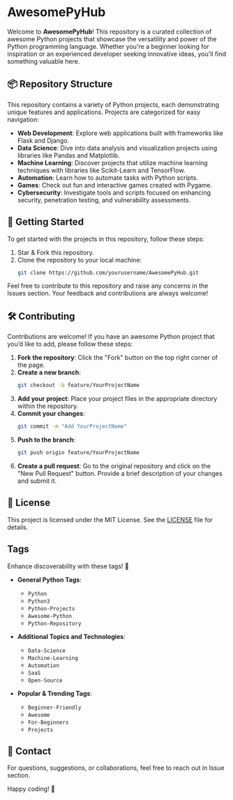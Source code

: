 
# AwesomePyHub

Welcome to **AwesomePyHub**! This repository is a curated collection of awesome Python projects that showcase the versatility and power of the Python programming language. Whether you're a beginner looking for inspiration or an experienced developer seeking innovative ideas, you'll find something valuable here.

## 📦 Repository Structure

This repository contains a variety of Python projects, each demonstrating unique features and applications. Projects are categorized for easy navigation:

- **Web Development**: Explore web applications built with frameworks like Flask and Django.
- **Data Science**: Dive into data analysis and visualization projects using libraries like Pandas and Matplotlib.
- **Machine Learning**: Discover projects that utilize machine learning techniques with libraries like Scikit-Learn and TensorFlow.
- **Automation**: Learn how to automate tasks with Python scripts.
- **Games**: Check out fun and interactive games created with Pygame.
- **Cybersecurity**: Investigate tools and scripts focused on enhancing security, penetration testing, and vulnerability assessments.

## 📜 Getting Started

To get started with the projects in this repository, follow these steps:

1. Star & Fork this repository.
2. Clone the repository to your local machine:
   ```bash
   git clone https://github.com/yourusername/AwesomePyHub.git
   ```

Feel free to contribute to this repository and raise any concerns in the Issues section. Your feedback and contributions are always welcome!

## 🛠️ Contributing

Contributions are welcome! If you have an awesome Python project that you’d like to add, please follow these steps:

1. **Fork the repository**: Click the "Fork" button on the top right corner of the page.
2. **Create a new branch**:
   ```bash
   git checkout -b feature/YourProjectName
   ```
3. **Add your project**: Place your project files in the appropriate directory within the repository.
4. **Commit your changes**:
   ```bash
   git commit -m "Add YourProjectName"
   ```
5. **Push to the branch**:
   ```bash
   git push origin feature/YourProjectName
   ```
6. **Create a pull request**: Go to the original repository and click on the "New Pull Request" button. Provide a brief description of your changes and submit it.

## 📄 License

This project is licensed under the MIT License. See the [LICENSE](LICENSE) file for details.

## Tags
Enhance discoverability with these tags! 🌟

- **General Python Tags**:
  - `Python`
  - `Python3`
  - `Python-Projects`
  - `Awesome-Python`
  - `Python-Repository`
- **Additional Topics and Technologies**:
  - `Data-Science`
  - `Machine-Learning`
  - `Automation`
  - `SaaS`
  - `Open-Source`

- **Popular & Trending Tags**:
  - `Beginner-Friendly`
  - `Awesome`
  - `For-Beginners`
  - `Projects`

## 💬 Contact

For questions, suggestions, or collaborations, feel free to reach out in Issue section.

Happy coding! 🚀
